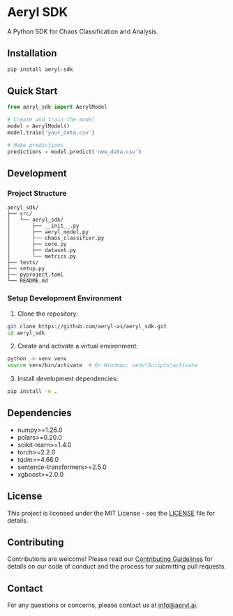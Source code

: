 # Aeryl SDK

A Python SDK for Chaos Classification and Analysis.

## Installation

```bash
pip install aeryl-sdk
```

## Quick Start

```python
from aeryl_sdk import AerylModel

# Create and train the model
model = AerylModel()
model.train('your_data.csv')

# Make predictions
predictions = model.predict('new_data.csv')
```

## Development

### Project Structure

```
aeryl_sdk/
├── src/
│   └── aeryl_sdk/
│       ├── __init__.py
│       ├── aeryl_model.py
│       ├── chaos_classifier.py
│       ├── core.py
│       ├── dataset.py
│       └── metrics.py
├── tests/
├── setup.py
├── pyproject.toml
└── README.md
```

### Setup Development Environment

1. Clone the repository:
```bash
git clone https://github.com/aeryl-ai/aeryl_sdk.git
cd aeryl_sdk
```

2. Create and activate a virtual environment:
```bash
python -m venv venv
source venv/bin/activate  # On Windows: venv\Scripts\activate
```

3. Install development dependencies:
```bash
pip install -e .
```

## Dependencies

- numpy>=1.26.0
- polars>=0.20.0
- scikit-learn>=1.4.0
- torch>=2.2.0
- tqdm>=4.66.0
- sentence-transformers>=2.5.0
- xgboost>=2.0.0

## License

This project is licensed under the MIT License - see the [LICENSE](LICENSE) file for details.

## Contributing

Contributions are welcome! Please read our [Contributing Guidelines](CONTRIBUTING.md) for details on our code of conduct and the process for submitting pull requests.

## Contact

For any questions or concerns, please contact us at info@aeryl.ai. 